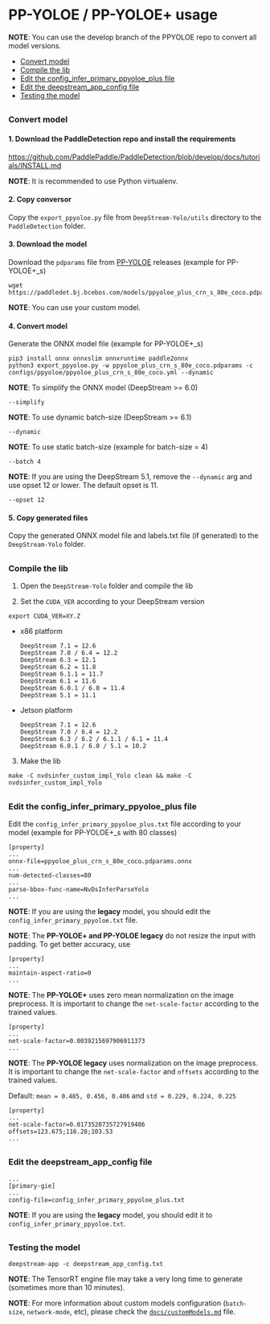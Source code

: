 # PP-YOLOE / PP-YOLOE+ usage

**NOTE**: You can use the develop branch of the PPYOLOE repo to convert all model versions.

* [Convert model](#convert-model)
* [Compile the lib](#compile-the-lib)
* [Edit the config_infer_primary_ppyoloe_plus file](#edit-the-config_infer_primary_ppyoloe_plus-file)
* [Edit the deepstream_app_config file](#edit-the-deepstream_app_config-file)
* [Testing the model](#testing-the-model)

##

### Convert model

#### 1. Download the PaddleDetection repo and install the requirements

https://github.com/PaddlePaddle/PaddleDetection/blob/develop/docs/tutorials/INSTALL.md

**NOTE**: It is recommended to use Python virtualenv.

#### 2. Copy conversor

Copy the `export_ppyoloe.py` file from `DeepStream-Yolo/utils` directory to the `PaddleDetection` folder.

#### 3. Download the model

Download the `pdparams` file from [PP-YOLOE](https://github.com/PaddlePaddle/PaddleDetection/tree/develop/configs/ppyoloe) releases (example for PP-YOLOE+_s)

```
wget https://paddledet.bj.bcebos.com/models/ppyoloe_plus_crn_s_80e_coco.pdparams
```

**NOTE**: You can use your custom model.

#### 4. Convert model

Generate the ONNX model file (example for PP-YOLOE+_s)

```
pip3 install onnx onnxslim onnxruntime paddle2onnx
python3 export_ppyoloe.py -w ppyoloe_plus_crn_s_80e_coco.pdparams -c configs/ppyoloe/ppyoloe_plus_crn_s_80e_coco.yml --dynamic
```

**NOTE**: To simplify the ONNX model (DeepStream >= 6.0)

```
--simplify
```

**NOTE**: To use dynamic batch-size (DeepStream >= 6.1)

```
--dynamic
```

**NOTE**: To use static batch-size (example for batch-size = 4)

```
--batch 4
```

**NOTE**: If you are using the DeepStream 5.1, remove the `--dynamic` arg and use opset 12 or lower. The default opset is 11.

```
--opset 12
```

#### 5. Copy generated files

Copy the generated ONNX model file and labels.txt file (if generated) to the `DeepStream-Yolo` folder.

##

### Compile the lib

1. Open the `DeepStream-Yolo` folder and compile the lib

2. Set the `CUDA_VER` according to your DeepStream version

```
export CUDA_VER=XY.Z
```

* x86 platform

  ```
  DeepStream 7.1 = 12.6
  DeepStream 7.0 / 6.4 = 12.2
  DeepStream 6.3 = 12.1
  DeepStream 6.2 = 11.8
  DeepStream 6.1.1 = 11.7
  DeepStream 6.1 = 11.6
  DeepStream 6.0.1 / 6.0 = 11.4
  DeepStream 5.1 = 11.1
  ```

* Jetson platform

  ```
  DeepStream 7.1 = 12.6
  DeepStream 7.0 / 6.4 = 12.2
  DeepStream 6.3 / 6.2 / 6.1.1 / 6.1 = 11.4
  DeepStream 6.0.1 / 6.0 / 5.1 = 10.2
  ```

3. Make the lib

```
make -C nvdsinfer_custom_impl_Yolo clean && make -C nvdsinfer_custom_impl_Yolo
```

##

### Edit the config_infer_primary_ppyoloe_plus file

Edit the `config_infer_primary_ppyoloe_plus.txt` file according to your model (example for PP-YOLOE+_s with 80 classes)

```
[property]
...
onnx-file=ppyoloe_plus_crn_s_80e_coco.pdparams.onnx
...
num-detected-classes=80
...
parse-bbox-func-name=NvDsInferParseYolo
...
```

**NOTE**: If you are using the **legacy** model, you should edit the `config_infer_primary_ppyoloe.txt` file.

**NOTE**: The **PP-YOLOE+ and PP-YOLOE legacy** do not resize the input with padding. To get better accuracy, use

```
[property]
...
maintain-aspect-ratio=0
...
```

**NOTE**: The **PP-YOLOE+** uses zero mean normalization on the image preprocess. It is important to change the `net-scale-factor` according to the trained values.

```
[property]
...
net-scale-factor=0.0039215697906911373
...
```

**NOTE**: The **PP-YOLOE legacy** uses normalization on the image preprocess. It is important to change the `net-scale-factor` and `offsets` according to the trained values.

Default: `mean = 0.485, 0.456, 0.406` and `std = 0.229, 0.224, 0.225`

```
[property]
...
net-scale-factor=0.0173520735727919486
offsets=123.675;116.28;103.53
...
```

##

### Edit the deepstream_app_config file

```
...
[primary-gie]
...
config-file=config_infer_primary_ppyoloe_plus.txt
```

**NOTE**: If you are using the **legacy** model, you should edit it to `config_infer_primary_ppyoloe.txt`.

##

### Testing the model

```
deepstream-app -c deepstream_app_config.txt
```

**NOTE**: The TensorRT engine file may take a very long time to generate (sometimes more than 10 minutes).

**NOTE**: For more information about custom models configuration (`batch-size`, `network-mode`, etc), please check the [`docs/customModels.md`](customModels.md) file.
